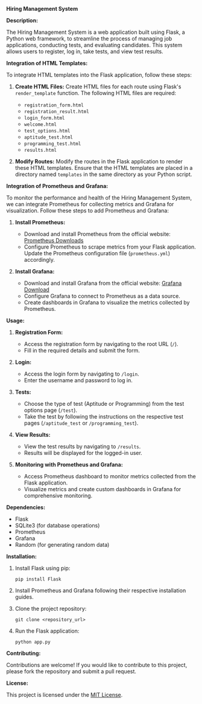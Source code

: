 **Hiring Management System**

**Description:**

The Hiring Management System is a web application built using Flask, a Python web framework, to streamline the process of managing job applications, conducting tests, and evaluating candidates. This system allows users to register, log in, take tests, and view test results.

**Integration of HTML Templates:**

To integrate HTML templates into the Flask application, follow these steps:

1. **Create HTML Files:** Create HTML files for each route using Flask's `render_template` function. The following HTML files are required:

   - `registration_form.html`
   - `registration_result.html`
   - `login_form.html`
   - `welcome.html`
   - `test_options.html`
   - `aptitude_test.html`
   - `programming_test.html`
   - `results.html`

2. **Modify Routes:** Modify the routes in the Flask application to render these HTML templates. Ensure that the HTML templates are placed in a directory named `templates` in the same directory as your Python script.

**Integration of Prometheus and Grafana:**

To monitor the performance and health of the Hiring Management System, we can integrate Prometheus for collecting metrics and Grafana for visualization. Follow these steps to add Prometheus and Grafana:

1. **Install Prometheus:**
   - Download and install Prometheus from the official website: [Prometheus Downloads](https://prometheus.io/download/)
   - Configure Prometheus to scrape metrics from your Flask application. Update the Prometheus configuration file (`prometheus.yml`) accordingly.

2. **Install Grafana:**
   - Download and install Grafana from the official website: [Grafana Download](https://grafana.com/get)
   - Configure Grafana to connect to Prometheus as a data source.
   - Create dashboards in Grafana to visualize the metrics collected by Prometheus.

**Usage:**

1. **Registration Form:**
   - Access the registration form by navigating to the root URL (`/`).
   - Fill in the required details and submit the form.

2. **Login:**
   - Access the login form by navigating to `/login`.
   - Enter the username and password to log in.

3. **Tests:**
   - Choose the type of test (Aptitude or Programming) from the test options page (`/test`).
   - Take the test by following the instructions on the respective test pages (`/aptitude_test` or `/programming_test`).

4. **View Results:**
   - View the test results by navigating to `/results`.
   - Results will be displayed for the logged-in user.

5. **Monitoring with Prometheus and Grafana:**
   - Access Prometheus dashboard to monitor metrics collected from the Flask application.
   - Visualize metrics and create custom dashboards in Grafana for comprehensive monitoring.

**Dependencies:**

- Flask
- SQLite3 (for database operations)
- Prometheus
- Grafana
- Random (for generating random data)

**Installation:**

1. Install Flask using pip:
   ```
   pip install Flask
   ```

2. Install Prometheus and Grafana following their respective installation guides.

3. Clone the project repository:
   ```
   git clone <repository_url>
   ```

4. Run the Flask application:
   ```
   python app.py
   ```

**Contributing:**

Contributions are welcome! If you would like to contribute to this project, please fork the repository and submit a pull request.

**License:**

This project is licensed under the [MIT License](LICENSE).
